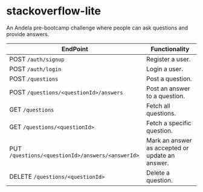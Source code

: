 # stackoverflow-lite
An Andela pre-bootcamp challenge where people can ask questions and provide answers. 

**EndPoint** | **Functionality**
--- | ---
POST `/auth/signup` | Register a user.
POST `/auth/login` | Login a user.
POST  `/questions` | Post a question.
POST `/questions/<questionId>/answers`| Post an answer to a question.
GET `/questions`| Fetch all questions.
GET `/questions/<questionId>`| Fetch a specific question.
PUT `/questions/<questionId>/answers/<answerId>`| Mark an answer as accepted or update an answer.
DELETE `/questions/<questionId>` | Delete a question.




